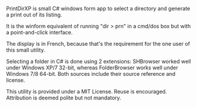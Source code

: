 PrintDirXP is small C# windows form app to select a directory and generate a print out of its listing.

It is the winform equivalent of running "dir > prn" in a cmd/dos box but with a point-and-click interface.

The display is in French, because that's the requirement for the one user of this small utility.

Selecting a folder in C# is done using 2 extensions: SHBrowser worked well under Windows XP/7 32-bit,
whereas FolderBrowser works well under Windows 7/8 64-bit. Both sources include their source
reference and license.

This utility is provided under a MIT License. Reuse is encouraged. Attribution is deemed polite but not mandatory.

